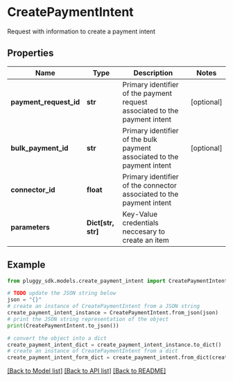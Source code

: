 # CreatePaymentIntent

Request with information to create a payment intent

## Properties

Name | Type | Description | Notes
------------ | ------------- | ------------- | -------------
**payment_request_id** | **str** | Primary identifier of the payment request associated to the payment intent | [optional] 
**bulk_payment_id** | **str** | Primary identifier of the bulk payment associated to the payment intent | [optional] 
**connector_id** | **float** | Primary identifier of the connector associated to the payment intent | 
**parameters** | **Dict[str, str]** | Key-Value credentials neccesary to create an item | 

## Example

```python
from pluggy_sdk.models.create_payment_intent import CreatePaymentIntent

# TODO update the JSON string below
json = "{}"
# create an instance of CreatePaymentIntent from a JSON string
create_payment_intent_instance = CreatePaymentIntent.from_json(json)
# print the JSON string representation of the object
print(CreatePaymentIntent.to_json())

# convert the object into a dict
create_payment_intent_dict = create_payment_intent_instance.to_dict()
# create an instance of CreatePaymentIntent from a dict
create_payment_intent_form_dict = create_payment_intent.from_dict(create_payment_intent_dict)
```
[[Back to Model list]](../README.md#documentation-for-models) [[Back to API list]](../README.md#documentation-for-api-endpoints) [[Back to README]](../README.md)


